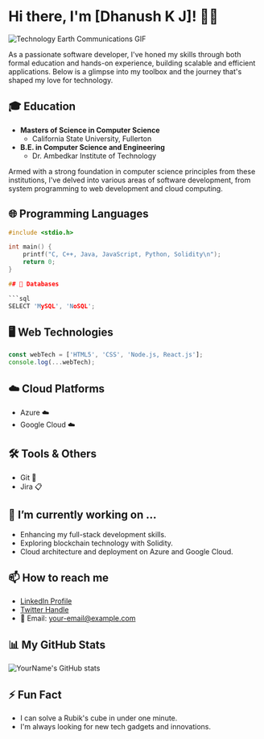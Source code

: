 # Hi there, I'm [Dhanush K J]! 👨‍💻

![Technology Earth Communications GIF]([https://media.giphy.com/media/U4FkC2VqpeNRHjTDQ5/giphy.gif](https://media.giphy.com/media/v1.Y2lkPTc5MGI3NjExbTM0Nmx0bmhlNDYwNHhjdXFpN2Iwc3Nwb3BlZjFubnF3MHQ4dzVpbSZlcD12MV9pbnRlcm5hbF9naWZfYnlfaWQmY3Q9Zw/U4FkC2VqpeNRHjTDQ5/giphy-downsized-large.gif))

As a passionate software developer, I've honed my skills through both formal education and hands-on experience, building scalable and efficient applications. Below is a glimpse into my toolbox and the journey that's shaped my love for technology.

## 🎓 Education

- **Masters of Science in Computer Science**
  - California State University, Fullerton
- **B.E. in Computer Science and Engineering**
  - Dr. Ambedkar Institute of Technology

Armed with a strong foundation in computer science principles from these institutions, I've delved into various areas of software development, from system programming to web development and cloud computing.

## 🌐 Programming Languages

```c
#include <stdio.h>

int main() {
    printf("C, C++, Java, JavaScript, Python, Solidity\n");
    return 0;
}

## 💾 Databases

```sql
SELECT 'MySQL', 'NoSQL';
```

## 🖥️ Web Technologies

```javascript
const webTech = ['HTML5', 'CSS', 'Node.js, React.js'];
console.log(...webTech);
```

## ☁️ Cloud Platforms

- Azure ☁️
- Google Cloud ☁️

## 🛠️ Tools & Others

- Git 🌿
- Jira 📋

## 🚀 I’m currently working on ...

- Enhancing my full-stack development skills.
- Exploring blockchain technology with Solidity.
- Cloud architecture and deployment on Azure and Google Cloud.

## 📫 How to reach me

- [LinkedIn Profile](https://www.linkedin.com/in/yourprofile)
- [Twitter Handle](https://twitter.com/yourhandle)
- 📧 Email: your-email@example.com

## 📊 My GitHub Stats

![YourName's GitHub stats](https://github-readme-stats.vercel.app/api?username=yourusername&show_icons=true&theme=radical)

## ⚡ Fun Fact

- I can solve a Rubik's cube in under one minute.
- I'm always looking for new tech gadgets and innovations.
```
